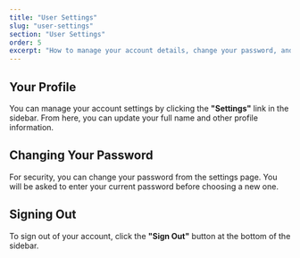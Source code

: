 ```yaml
---
title: "User Settings"
slug: "user-settings"
section: "User Settings"
order: 5
excerpt: "How to manage your account details, change your password, and more."
---
```


## Your Profile

You can manage your account settings by clicking the **"Settings"** link in the sidebar. From here, you can update your full name and other profile information.

## Changing Your Password

For security, you can change your password from the settings page. You will be asked to enter your current password before choosing a new one.

## Signing Out

To sign out of your account, click the **"Sign Out"** button at the bottom of the sidebar.